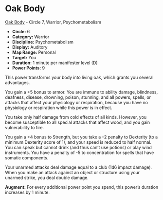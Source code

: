 # Oak Body

[Oak Body](/Psionics/O/OakBody.md) - Circle 7, Warrior, Psychometabolism

- **Circle:** 6
- **Category:** Warrior
- **Discipline:** Psychometabolism
- **Display:** Auditory
- **Map Range:** Personal
- **Target:** You
- **Duration:** 1 minute per manifester level (D)
- **Power Points:** 9

This power transforms your body into living oak, which grants you several advantages.

You gain a +5 bonus to armor. You are immune to ability damage, blindness, deafness, disease, drowning, poison, stunning, and all powers, spells, or attacks that affect your physiology or respiration, because you have no physiology or respiration while this power is in effect.

You take only half damage from cold effects of all kinds. However, you become susceptible to all special attacks that affect wood, and you gain vulnerability to fire.

You gain a +4 bonus to Strength, but you take a –2 penalty to Dexterity (to a minimum Dexterity score of 1), and your speed is reduced to half normal. You can speak but cannot drink (and thus can’t use potions) or play wind instruments. You have a penalty of -5 to concentration for spells that have somatic components.

Your unarmed attacks deal damage equal to a club (1d6 impact damage). When you make an attack against an object or structure using your unarmed strike, you deal double damage.

**Augment:** For every additional power point you spend, this power’s duration increases by 1 minute.
